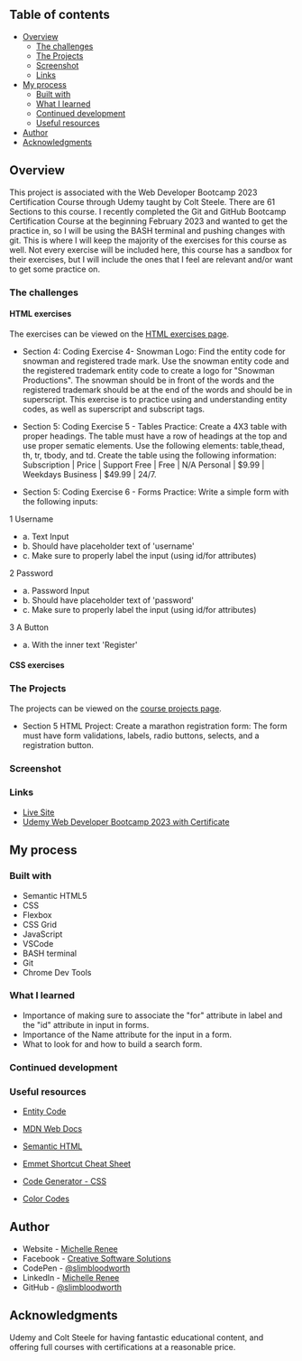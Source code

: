 ## Table of contents

- [Overview](#overview)
  - [The challenges](#the-challenges)
  - [The Projects](#the-projects)
  - [Screenshot](#screenshot)
  - [Links](#links)
- [My process](#my-process)
  - [Built with](#built-with)
  - [What I learned](#what-i-learned)
  - [Continued development](#continued-development)
  - [Useful resources](#useful-resources)
- [Author](#author)
- [Acknowledgments](#acknowledgments)

## Overview

This project is associated with the Web Developer Bootcamp 2023 Certification Course through Udemy taught by Colt Steele.
There are 61 Sections to this course. I recently completed the Git and GitHub Bootcamp Certification Course at the beginning February 2023 and wanted to get the practice in, so I will be using the BASH terminal and pushing changes with git.
This is where I will keep the majority of the exercises for this course as well. Not every exercise will be included here, this course has a sandbox for their exercises, but I will include the ones that I feel are relevant and/or want to get some practice on.

### The challenges

#### HTML exercises

The exercises can be viewed on the [HTML exercises page](https://slimbloodworth.github.io/Udemy-Web-Dev-Bootcamp-2023/html-exercises.html).

- Section 4: Coding Exercise 4- Snowman Logo:
Find the entity code for snowman and registered trade mark. Use the snowman entity code and the registered trademark entity code to create a logo for "Snowman Productions".
The snowman should be in front of the words and the registered trademark should be at the end of the words and should be in superscript. This exercise is to practice using and understanding entity codes, as well as superscript and subscript tags.

- Section 5: Coding Exercise 5 - Tables Practice:
Create a 4X3 table with proper headings. The table must have a row of headings at the top and use proper sematic elements. Use the following elements: table,thead, th, tr, tbody, and td. Create the table using the following information: Subscription | Price | Support Free | Free | N/A Personal | $9.99 | Weekdays Business | $49.99 | 24/7.

- Section 5: Coding Exercise 6 - Forms Practice:
Write a simple form with the following inputs:

1 Username

- a. Text Input
- b. Should have placeholder text of 'username'
- c. Make sure to properly label the input (using id/for attributes)

2 Password

- a. Password Input
- b. Should have placeholder text of 'password'
- c. Make sure to properly label the input (using id/for attributes)

3 A Button

- a. With the inner text 'Register'

#### CSS exercises

### The Projects

The projects can be viewed on the [course projects page](https://slimbloodworth.github.io/Udemy-Web-Dev-Bootcamp-2023/course-projects.html).

- Section 5 HTML Project: Create a marathon registration form:
The form must have form validations, labels, radio buttons, selects, and a registration button.

### Screenshot

### Links

- [Live Site](https://slimbloodworth.github.io/Udemy-Web-Dev-Bootcamp-2023/)
- [Udemy Web Developer Bootcamp 2023 with Certificate](https://www.udemy.com/course/the-web-developer-bootcamp/)

## My process

### Built with

- Semantic HTML5
- CSS
- Flexbox
- CSS Grid
- JavaScript
- VSCode
- BASH terminal
- Git
- Chrome Dev Tools

### What I learned

- Importance of making sure to associate the "for" attribute in label and the "id" attribute in input in forms.
- Importance of the Name attribute for the input in a form.
- What to look for and how to build a search form.

### Continued development

### Useful resources

- [Entity Code](https://entitycode.com)

- [MDN Web Docs](https://1drv.ms/u/s!Arictgwp-ImvheRTwEgh8f0nKTe5QA?e=Ficy2E)

- [Semantic HTML](https://www.w3schools.com/html/html5_semantic_elements.asp)

- [Emmet Shortcut Cheat Sheet](https://docs.emmet.io/cheat-sheet/)

- [Code Generator - CSS](https://html-css-js.com/css/generator/text-shadow/)

- [Color Codes](https://htmlcolorcodes.com/color-names/)

## Author

- Website - [Michelle Renee](https://slimbloodworth.editorx.io/portfolio)
- Facebook - [Creative Software Solutions](https://www.facebook.com/profile.php?id=100073842390690)
- CodePen - [@slimbloodworth](https://codepen.io/slimbloodworth)
- LinkedIn - [Michelle Renee](https://www.linkedin.com/in/michelle-renee-99b455187/)
- GitHub - [@slimbloodworth](https://github.com/SlimBloodworth)

## Acknowledgments

Udemy and Colt Steele for having fantastic educational content, and offering full courses with certifications at a reasonable price.
